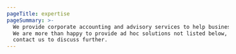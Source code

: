 ```yaml
---
pageTitle: expertise
pageSummary: >-
  We provide corporate accounting and advisory services to help businesses grow.
  We are more than happy to provide ad hoc solutions not listed below, please
  contact us to discuss further.
---
```

